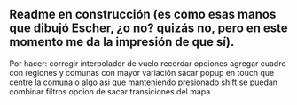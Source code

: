 ## Readme en construcción (es como esas manos que dibujó Escher, ¿o no? quizás no, pero en este momento me da la impresión de que sí).

Por hacer:
corregir interpolador de vuelo
recordar opciones
agregar cuadro con regiones y comunas con mayor variación
sacar popup en touch
que centre la comuna o algo asi
que manteniendo presionado shift se puedan combinar filtros
opcion de sacar transiciones del mapa